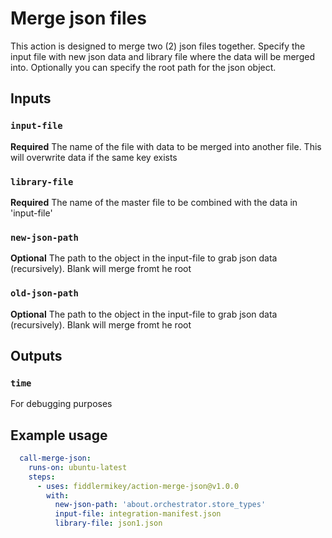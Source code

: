 # Merge json files

This action is designed to merge two (2) json files together. Specify the input file with new json data and library file where the data will be merged into. Optionally you can specify the root path for the json object.

## Inputs

### `input-file`

**Required** The name of the file with data to be merged into another file. This will overwrite data if the same key exists

### `library-file`

**Required** The name of the master file to be combined with the data in 'input-file'

### `new-json-path`

**Optional** The path to the object in the input-file to grab json data (recursively). Blank will merge fromt he root

### `old-json-path`

**Optional** The path to the object in the input-file to grab json data (recursively). Blank will merge fromt he root


## Outputs

### `time`

For debugging purposes

## Example usage

```yaml
  call-merge-json:
    runs-on: ubuntu-latest
    steps:
      - uses: fiddlermikey/action-merge-json@v1.0.0
        with:
          new-json-path: 'about.orchestrator.store_types'
          input-file: integration-manifest.json
          library-file: json1.json

```